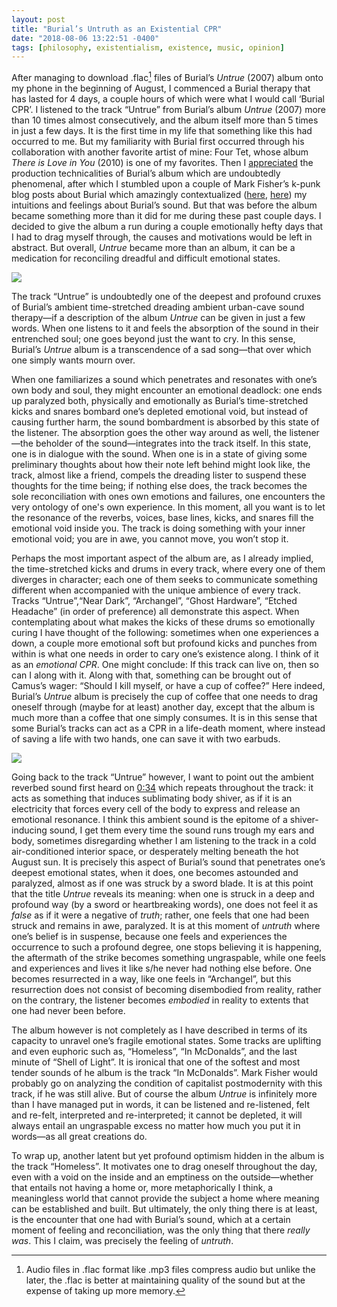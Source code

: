 ```yaml
---
layout: post
title: "Burial’s Untruth as an Existential CPR"
date: "2018-08-06 13:22:51 -0400"
tags: [philosophy, existentialism, existence, music, opinion]
---
```


After managing to download .flac[^1] files of Burial’s *Untrue* (2007) album onto my phone in the beginning of August, I commenced a Burial therapy that has lasted for 4 days, a couple hours of which were what I would call ‘Burial CPR’. I listened to the track “Untrue” from Burial’s album *Untrue* (2007) more than 10 times almost consecutively, and the album itself more than 5 times in just a few days. It is the first time in my life that something like this had occurred to me. But my familiarity with Burial first occurred through his collaboration with another favorite artist of mine: Four Tet, whose album *There is Love in You* (2010) is one of my favorites. Then I [appreciated](https://youtu.be/Et5B-zfAIIo) the production technicalities of Burial’s album which are undoubtedly phenomenal, after which I stumbled upon a couple of Mark Fisher’s k-punk blog posts about Burial which amazingly contextualized ([here](http://k-punk.abstractdynamics.org/archives/009782.html), [here](http://k-punk.abstractdynamics.org/archives/007666.html)) my intuitions and feelings about Burial’s sound. But that was before the album became something more than it did for me during these past couple days. I decided to give the album a run during a couple emotionally hefty days that I had to drag myself through, the causes and motivations would be left in abstract. But overall, *Untrue* became more than an album, it can be a medication for reconciling dreadful and difficult emotional states.

![](/images/burial-untrue.jpeg)

The track “Untrue” is undoubtedly one of the deepest and profound cruxes of Burial’s ambient time-stretched dreading ambient urban-cave sound therapy—if a description of the album *Untrue* can be given in just a few words. When one listens to it and feels the absorption of the sound in their entrenched soul; one goes beyond just the want to cry. In this sense, Burial’s *Untrue* album is a transcendence of a sad song—that over which one simply wants mourn over. 
	
When one familiarizes a sound which penetrates and resonates with one’s own body and soul, they might encounter an emotional deadlock: one ends up paralyzed both, physically and emotionally as Burial’s time-stretched kicks and snares bombard one’s depleted emotional void, but instead of causing further harm, the sound bombardment is absorbed by this state of the listener. The absorption goes the other way around as well, the listener—the beholder of the sound—integrates into the track itself. In this state, one is in dialogue with the sound. When one is in a state of giving some preliminary thoughts about how their note left behind might look like, the track, almost like a friend, compels the dreading lister to suspend these thoughts for the time being; if nothing else does, the track becomes the sole reconciliation with ones own emotions and failures, one encounters the very ontology of one's own experience. In this moment, all you want is to let the resonance of the reverbs, voices, base lines, kicks, and snares fill the emotional void inside you. The track is doing something with your inner emotional void; you are in awe, you cannot move, you won’t stop it.

Perhaps the most important aspect of the album are, as I already implied, the time-stretched kicks and drums in every track, where every one of them diverges in character; each one of them seeks to communicate something different when accompanied with the unique ambience of every track. Tracks “Untrue”,“Near Dark”, “Archangel”, “Ghost Hardware”, “Etched Headache” (in order of preference) all demonstrate this aspect. When contemplating about what makes the kicks of these drums so emotionally curing I have thought of the following: sometimes when one experiences a down, a couple more emotional soft but profound kicks and punches from within is what one needs in order to cary one’s existence along. I think of it as an *emotional CPR*. One might conclude: If this track can live on, then so can I along with it. Along with that, something can be brought out of Camus’s wager: “Should I kill myself, or have a cup of coffee?” Here indeed, Burial’s *Untrue* album is precisely the cup of coffee that one needs to drag oneself through (maybe for at least) another day, except that the album is much more than a coffee that one simply consumes. It is in this sense that some Burial’s tracks can act as a CPR in a life-death moment, where instead of saving a life with two hands, one can save it with two earbuds.

![](/images/chest-compression.gif)

Going back to the track “Untrue” however, I want to point out the ambient reverbed sound first heard on [0:34](https://youtu.be/Os9DYRZyk-w?t=34s) which repeats throughout the track: it acts as something that induces sublimating body shiver, as if it is an electricity that forces every cell of the body to express and release an emotional resonance. I think this ambient sound is the epitome of a shiver-inducing sound, I get them every time the sound runs trough my ears and body, sometimes disregarding whether I am listening to the track in a cold air-conditioned interior space, or desperately melting beneath the hot August sun. It is precisely this aspect of Burial’s sound that penetrates one’s deepest emotional states, when it does, one becomes astounded and paralyzed, almost as if one was struck by a sword blade. It is at this point that the title *Untrue* reveals its meaning: when one is struck in a deep and profound way (by a sword or heartbreaking words), one does not feel it as *false* as if it were a negative of *truth*; rather, one feels that one had been struck and remains in awe, paralyzed. It is at this moment of *untruth* where one’s belief is in suspense, because one feels and experiences the occurrence to such a profound degree, one stops believing it is happening, the aftermath of the strike becomes something ungraspable, while one feels and experiences and lives it like s/he never had nothing else before. One becomes resurrected in a way, like one feels in “Archangel”, but this resurrection does not consist of becoming disembodied from reality, rather on the contrary, the listener becomes *embodied* in reality to extents that one had never been before.

The album however is not completely as I have described in terms of its capacity to unravel one’s fragile emotional states. Some tracks are uplifting and even euphoric such as, “Homeless”, “In McDonalds”, and the last minute of “Shell of Light”. It is ironical that one of the softest and most tender sounds of he album is the track “In McDonalds”. Mark Fisher would probably go on analyzing the condition of capitalist postmodernity with this track, if he was still alive. But of course the album *Untrue* is infinitely more than I have managed put in words, it can be listened and re-listened, felt and re-felt, interpreted and re-interpreted; it cannot be depleted, it will always entail an ungraspable excess no matter how much you put it in words—as all great creations do. 

To wrap up, another latent but yet profound optimism hidden in the album is the track “Homeless”. It motivates one to drag oneself throughout the day, even with a void on the inside and an emptiness on the outside—whether that entails not having a home or, more metaphorically I think, a meaningless world that cannot provide the subject a home where meaning can be established and built. But ultimately, the only thing there is at least, is the encounter that one had with Burial’s sound, which at a certain moment of feeling and reconciliation, was the only thing that there *really was*. This I claim, was precisely the feeling of *untruth*.


[^1]: Audio files in .flac format like .mp3 files compress audio but unlike the later, the .flac is better at maintaining quality of the sound but at the expense of taking up more memory.
